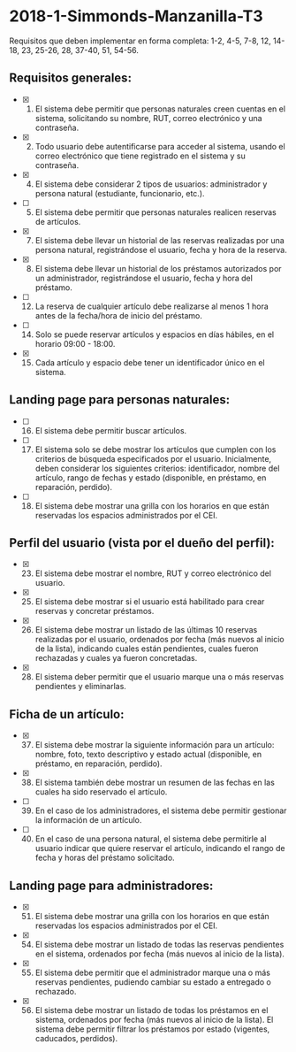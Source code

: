 # 2018-1-Simmonds-Manzanilla-T3

Requisitos que deben implementar en forma completa: 1-2, 4-5, 7-8, 12, 14-18, 23, 25-26, 28, 37-40, 51, 54-56.

## Requisitos generales:

- [x] 1. El sistema debe permitir que personas naturales creen cuentas en el sistema,
  solicitando su nombre, RUT, correo electrónico y una contraseña.

- [x] 2. Todo usuario debe autentificarse para acceder al sistema, usando el correo
  electrónico que tiene registrado en el sistema y su contraseña.

- [x] 4. El sistema debe considerar 2 tipos de usuarios: administrador y persona natural
  (estudiante, funcionario, etc.).

- [ ] 5. El sistema debe permitir que personas naturales realicen reservas de artículos.

- [x] 7. El sistema debe llevar un historial de las reservas realizadas por una persona
  natural, registrándose el usuario, fecha y hora de la reserva.

- [x] 8. El sistema debe llevar un historial de los préstamos autorizados por un
  administrador, registrándose el usuario, fecha y hora del préstamo.

- [ ] 12. La reserva de cualquier artículo debe realizarse al menos 1 hora antes de la
  fecha/hora de inicio del préstamo.

- [ ] 14. Solo se puede reservar artículos y espacios en días hábiles, en el horario 09:00 -
  18:00.

- [x] 15. Cada artículo y espacio debe tener un identificador único en el sistema.


## Landing page para personas naturales:

- [ ] 16. El sistema debe permitir buscar artículos.

- [ ] 17. El sistema solo se debe mostrar los artículos que cumplen con los criterios de
  búsqueda especificados por el usuario. Inicialmente, deben considerar los
  siguientes criterios: identificador, nombre del artículo, rango de fechas y estado
  (disponible, en préstamo, en reparación, perdido).

- [ ] 18. El sistema debe mostrar una grilla con los horarios en que están reservadas los
  espacios administrados por el CEI.

## Perfil del usuario (vista por el dueño del perfil):

- [x] 23. El sistema debe mostrar el nombre, RUT y correo electrónico del usuario.

- [x] 25. El sistema debe mostrar si el usuario está habilitado para crear reservas y
  concretar préstamos.

- [x] 26. El sistema debe mostrar un listado de las últimas 10 reservas realizadas por el
  usuario, ordenados por fecha (más nuevos al inicio de la lista), indicando cuales
  están pendientes, cuales fueron rechazadas y cuales ya fueron concretadas.  

- [x] 28. El sistema deber permitir que el usuario marque una o más reservas pendientes
  y eliminarlas.

## Ficha de un artículo:

- [x] 37. El sistema debe mostrar la siguiente información para un artículo: nombre, foto,
  texto descriptivo y estado actual (disponible, en préstamo, en reparación,
  perdido).

- [x] 38. El sistema también debe mostrar un resumen de las fechas en las cuales ha sido
  reservado el artículo.

- [ ] 39. En el caso de los administradores, el sistema debe permitir gestionar la
  información de un artículo.

- [ ] 40. En el caso de una persona natural, el sistema debe permitirle al usuario indicar
  que quiere reservar el artículo, indicando el rango de fecha y horas del préstamo
  solicitado.

## Landing page para administradores:

- [x] 51. El sistema debe mostrar una grilla con los horarios en que están reservadas los
  espacios administrados por el CEI.  

- [x] 54. El sistema debe mostrar un listado de todas las reservas pendientes en el
  sistema, ordenados por fecha (más nuevos al inicio de la lista).

- [x] 55. El sistema debe permitir que el administrador marque una o más reservas
  pendientes, pudiendo cambiar su estado a entregado o rechazado.

- [x] 56. El sistema debe mostrar un listado de todas los préstamos en el sistema,
  ordenados por fecha (más nuevos al inicio de la lista). El sistema debe permitir
  filtrar los préstamos por estado (vigentes, caducados, perdidos).
